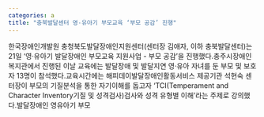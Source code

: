 ```yaml
---
categories: a
title: "충북발달센터 영·유아기 부모교육 ‘부모 공감’ 진행"
---
```

한국장애인개발원 충청북도발달장애인지원센터(센터장 김애자, 이하 충북발달센터)는 21일 ‘영·유아기 발달장애인 부모교육 지원사업 - 부모 공감’을 진행했다.충주시장애인복지관에서 진행된 이날 교육에는 발달장애 및 발달지연 영·유아 자녀를 둔 부모 및 보호자 13명이 참석했다.교육시간에는 해피데이발달장애인활동서비스 제공기관 석현숙 센터장이 부모의 기질분석을 통한 자기이해를 돕고자 ‘TCI(Temperament and Character Inventory기질 및 성격검사)검사와 성격 유형별 이해’라는 주제로 강의했다.발달장애인 영유아기 부모